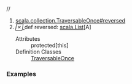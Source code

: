 //
<ol>
<li><a href="https://www.scala-lang.org/api/2.12.3/scala/collection/immutable/List.html#reversed:List[A]">scala.collection.TraversableOnce#reversed</a></li>
<li name="scala.collection.TraversableOnce#reversed" visbl="prt" class="indented0 " data-isabs="false" fullcomment="yes" group="Ungrouped"> <a id="reversed:List[A]"></a><a id="reversed:scala.List[A]"></a> <span class="permalink"> <a href="../../../scala/collection/immutable/List.html#reversed:List[A]" title="Permalink"> <i class="material-icons"></i> </a> </span> <span class="modifier_kind"> <span class="modifier"></span> <span class="kind">def</span> </span> <span class="symbol"> <span class="name">reversed</span><span class="result">: <a href="../../index.html#List[+A]=List[A]" class="extmbr" name="scala.List">scala.List</a>[<span class="extype" name="scala.collection.immutable.List.A">A</span>]</span> </span> 
 <div class="fullcomment">
  <dl class="attributes block"> 
   <dt>
    Attributes
   </dt>
   <dd>
    protected[this] 
   </dd>
   <dt>
    Definition Classes
   </dt>
   <dd>
    <a href="../TraversableOnce.html" class="extype" name="scala.collection.TraversableOnce">TraversableOnce</a>
   </dd>
  </dl>
 </div> </li>
        </ol>


### Examples





























